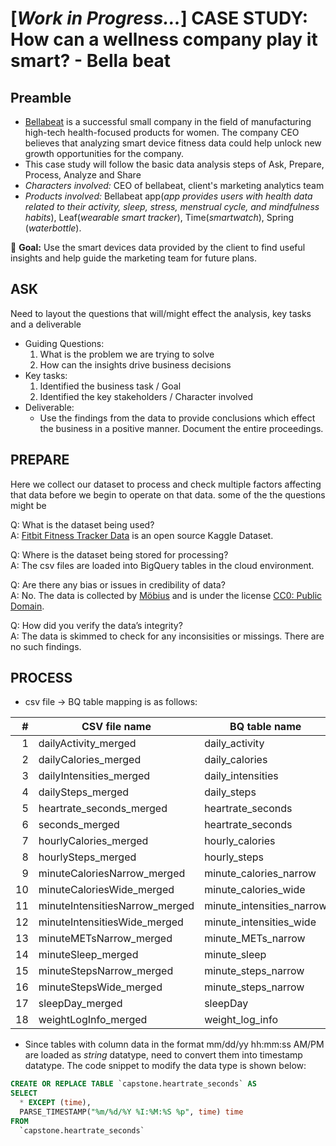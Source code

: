 # [***Work in Progress...***] CASE STUDY: How can a wellness company play it smart? - Bella beat

## **Preamble**
- [Bellabeat](https://bellabeat.com/) is a successful small company in the field of manufacturing high-tech health-focused products for women.
The company CEO believes that analyzing smart device fitness data could help unlock new growth opportunities for the company.
- This case study will follow the basic data analysis steps of Ask, Prepare, Process, Analyze and Share
- *Characters involved:* CEO of bellabeat, client's marketing analytics team
- *Products involved:* Bellabeat app(*app provides users with health data related to their activity, sleep, stress,
menstrual cycle, and mindfulness habits*), Leaf(*wearable smart tracker*), Time(*smartwatch*), Spring (*waterbottle*).

:checkered_flag: **Goal:** Use the smart devices data provided by the client to find useful insights and help guide the marketing team for future plans.

## **ASK**
Need to layout the questions that will/might effect the analysis, key tasks and a deliverable
- Guiding Questions:
  1. What is the problem we are trying to solve
  2. How can the insights drive business decisions
- Key tasks:
  1. Identified the business task / Goal
  2. Identified the key stakeholders / Character involved
- Deliverable:
  - Use the findings from the data to provide conclusions which effect the business in a positive manner. Document the entire proceedings.

## **PREPARE**
Here we collect our dataset to process and check multiple factors affecting that data before we begin to operate on that data. some of the the questions might be

Q: What is the dataset being used?  
A: [Fitbit Fitness Tracker Data](https://www.kaggle.com/datasets/arashnic/fitbit) is an open source Kaggle Dataset.

Q: Where is the dataset being stored for processing?  
A: The csv files are loaded into BigQuery tables in the cloud environment.

Q: Are there any bias or issues in credibility of data?  
A: No. The data is collected by [Möbius](https://www.kaggle.com/arashnic) and is under the license [CC0: Public Domain](https://creativecommons.org/publicdomain/zero/1.0/).

Q: How did you verify the data’s integrity?  
A: The data is skimmed to check for any inconsisities or missings. There are no such findings.

## **PROCESS**

+ csv file -> BQ table mapping is as follows:  

| #    | CSV file name | BQ table name  |
|-----:|---------------|----------------|
| 1 | dailyActivity_merged | daily_activity |
| 2 | dailyCalories_merged | daily_calories|
| 3 | dailyIntensities_merged | daily_intensities |
| 4 | dailySteps_merged | daily_steps |
| 5 | heartrate_seconds_merged | heartrate_seconds |
| 6 | seconds_merged | heartrate_seconds |
| 7 | hourlyCalories_merged | hourly_calories |
| 8 | hourlySteps_merged | hourly_steps | 
| 9 | minuteCaloriesNarrow_merged | minute_calories_narrow |
| 10 | minuteCaloriesWide_merged | minute_calories_wide |
| 11 | minuteIntensitiesNarrow_merged | minute_intensities_narrow |
| 12 | minuteIntensitiesWide_merged |   minute_intensities_wide |
| 13 | minuteMETsNarrow_merged | minute_METs_narrow |
| 14 | minuteSleep_merged | minute_sleep |
| 15 | minuteStepsNarrow_merged | minute_steps_narrow |
| 16 | minuteStepsWide_merged | minute_steps_narrow |
| 17 | sleepDay_merged | sleepDay | 
| 18 | weightLogInfo_merged | weight_log_info |

+ Since tables with column data in the format mm/dd/yy hh:mm:ss AM/PM are loaded as *string* datatype, need to convert them into timestamp datatype. The code snippet to modify the data type is shown below:
```sql
CREATE OR REPLACE TABLE `capstone.heartrate_seconds` AS
SELECT
  * EXCEPT (time),
  PARSE_TIMESTAMP("%m/%d/%Y %I:%M:%S %p", time) time
FROM
  `capstone.heartrate_seconds`
```
